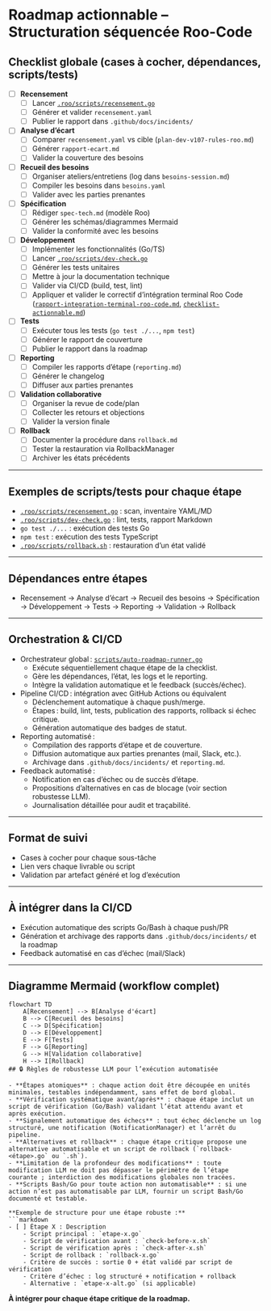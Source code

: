 # Roadmap actionnable – Structuration séquencée Roo-Code

## Checklist globale (cases à cocher, dépendances, scripts/tests)

- [ ] **Recensement**
    - [ ] Lancer [`.roo/scripts/recensement.go`](.roo/scripts/recensement.go:1)
    - [ ] Générer et valider `recensement.yaml`
    - [ ] Publier le rapport dans `.github/docs/incidents/`
- [ ] **Analyse d’écart**
    - [ ] Comparer `recensement.yaml` vs cible (`plan-dev-v107-rules-roo.md`)
    - [ ] Générer `rapport-ecart.md`
    - [ ] Valider la couverture des besoins
- [ ] **Recueil des besoins**
    - [ ] Organiser ateliers/entretiens (log dans `besoins-session.md`)
    - [ ] Compiler les besoins dans `besoins.yaml`
    - [ ] Valider avec les parties prenantes
- [ ] **Spécification**
    - [ ] Rédiger `spec-tech.md` (modèle Roo)
    - [ ] Générer les schémas/diagrammes Mermaid
    - [ ] Valider la conformité avec les besoins
- [ ] **Développement**
    - [ ] Implémenter les fonctionnalités (Go/TS)
    - [ ] Lancer [`.roo/scripts/dev-check.go`](.roo/scripts/dev-check.go:1)
    - [ ] Générer les tests unitaires
    - [ ] Mettre à jour la documentation technique
    - [ ] Valider via CI/CD (build, test, lint)
    - [ ] Appliquer et valider le correctif d’intégration terminal Roo Code ([`rapport-integration-terminal-roo-code.md`](.github/docs/roo/rapport-integration-terminal-roo-code.md:1), [`checklist-actionnable.md`](checklist-actionnable.md:1))
- [ ] **Tests**
    - [ ] Exécuter tous les tests (`go test ./...`, `npm test`)
    - [ ] Générer le rapport de couverture
    - [ ] Publier le rapport dans la roadmap
- [ ] **Reporting**
    - [ ] Compiler les rapports d’étape (`reporting.md`)
    - [ ] Générer le changelog
    - [ ] Diffuser aux parties prenantes
- [ ] **Validation collaborative**
    - [ ] Organiser la revue de code/plan
    - [ ] Collecter les retours et objections
    - [ ] Valider la version finale
- [ ] **Rollback**
    - [ ] Documenter la procédure dans `rollback.md`
    - [ ] Tester la restauration via RollbackManager
    - [ ] Archiver les états précédents

---

## Exemples de scripts/tests pour chaque étape

- [`.roo/scripts/recensement.go`](.roo/scripts/recensement.go:1) : scan, inventaire YAML/MD
- [`.roo/scripts/dev-check.go`](.roo/scripts/dev-check.go:1) : lint, tests, rapport Markdown
- `go test ./...` : exécution des tests Go
- `npm test` : exécution des tests TypeScript
- [`.roo/scripts/rollback.sh`](.roo/scripts/rollback.sh:1) : restauration d’un état validé

---

## Dépendances entre étapes

- Recensement → Analyse d’écart → Recueil des besoins → Spécification → Développement → Tests → Reporting → Validation → Rollback

---
## Orchestration & CI/CD

- Orchestrateur global : [`scripts/auto-roadmap-runner.go`](scripts/auto-roadmap-runner.go:1)
    - Exécute séquentiellement chaque étape de la checklist.
    - Gère les dépendances, l’état, les logs et le reporting.
    - Intègre la validation automatique et le feedback (succès/échec).
- Pipeline CI/CD : intégration avec GitHub Actions ou équivalent
    - Déclenchement automatique à chaque push/merge.
    - Étapes : build, lint, tests, publication des rapports, rollback si échec critique.
    - Génération automatique des badges de statut.
- Reporting automatisé :
    - Compilation des rapports d’étape et de couverture.
    - Diffusion automatique aux parties prenantes (mail, Slack, etc.).
    - Archivage dans `.github/docs/incidents/` et `reporting.md`.
- Feedback automatisé :
    - Notification en cas d’échec ou de succès d’étape.
    - Propositions d’alternatives en cas de blocage (voir section robustesse LLM).
    - Journalisation détaillée pour audit et traçabilité.

---

## Format de suivi

- Cases à cocher pour chaque sous-tâche
- Lien vers chaque livrable ou script
- Validation par artefact généré et log d’exécution

---

## À intégrer dans la CI/CD

- Exécution automatique des scripts Go/Bash à chaque push/PR
- Génération et archivage des rapports dans `.github/docs/incidents/` et la roadmap
- Feedback automatisé en cas d’échec (mail/Slack)

---

## Diagramme Mermaid (workflow complet)

```mermaid
flowchart TD
    A[Recensement] --> B[Analyse d'écart]
    B --> C[Recueil des besoins]
    C --> D[Spécification]
    D --> E[Développement]
    E --> F[Tests]
    F --> G[Reporting]
    G --> H[Validation collaborative]
    H --> I[Rollback]
## 🔒 Règles de robustesse LLM pour l’exécution automatisée

- **Étapes atomiques** : chaque action doit être découpée en unités minimales, testables indépendamment, sans effet de bord global.
- **Vérification systématique avant/après** : chaque étape inclut un script de vérification (Go/Bash) validant l’état attendu avant et après exécution.
- **Signalement automatique des échecs** : tout échec déclenche un log structuré, une notification (NotificationManager) et l’arrêt du pipeline.
- **Alternatives et rollback** : chaque étape critique propose une alternative automatisable et un script de rollback (`rollback-<étape>.go` ou `.sh`).
- **Limitation de la profondeur des modifications** : toute modification LLM ne doit pas dépasser le périmètre de l’étape courante ; interdiction des modifications globales non tracées.
- **Scripts Bash/Go pour toute action non automatisable** : si une action n’est pas automatisable par LLM, fournir un script Bash/Go documenté et testable.

**Exemple de structure pour une étape robuste :**
```markdown
- [ ] Étape X : Description
    - Script principal : `etape-x.go`
    - Script de vérification avant : `check-before-x.sh`
    - Script de vérification après : `check-after-x.sh`
    - Script de rollback : `rollback-x.go`
    - Critère de succès : sortie 0 + état validé par script de vérification
    - Critère d’échec : log structuré + notification + rollback
    - Alternative : `etape-x-alt.go` (si applicable)
```

**À intégrer pour chaque étape critique de la roadmap.**